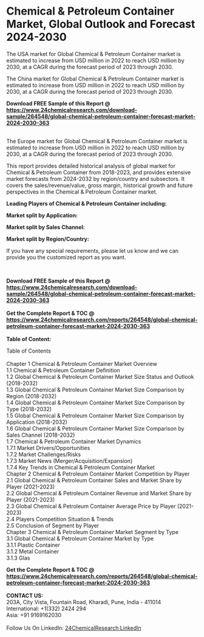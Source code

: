 <h1>Chemical &amp; Petroleum Container Market, Global Outlook and Forecast 2024-2030</h1><p>The USA market for Global Chemical &amp; Petroleum Container market is estimated to increase from USD million in 2022 to reach USD million by 2030, at a CAGR during the forecast period of 2023 through 2030.</p><p>
</p><p>The China market for Global Chemical &amp; Petroleum Container market is estimated to increase from USD million in 2022 to reach USD million by 2030, at a CAGR during the forecast period of 2023 through 2030.</p><div><b>Download FREE Sample of this Report @ 
            <a href="https://www.24chemicalresearch.com/download-sample/264548/global-chemical-petroleum-container-forecast-market-2024-2030-363">
            https://www.24chemicalresearch.com/download-sample/264548/global-chemical-petroleum-container-forecast-market-2024-2030-363</a></b></div><br><p>
</p><p>The Europe market for Global Chemical &amp; Petroleum Container market is estimated to increase from USD million in 2022 to reach USD million by 2030, at a CAGR during the forecast period of 2023 through 2030.</p><p>
</p><p>
This report provides detailed historical analysis of global market for Chemical &amp; Petroleum Container from 2018-2023, and provides extensive market forecasts from 2024-2032 by region/country and subsectors. It covers the sales/revenue/value, gross margin, historical growth and future perspectives in the Chemical &amp; Petroleum Container market.</p><p>
</p><p>
<strong>Leading Players of Chemical &amp; Petroleum Container including:</strong></p><p>
</p><p>
</p><p>
<strong>Market split by Application:</strong></p><p>
</p><p>
<strong>Market split by Sales Channel:</strong></p><p>
</p><p>
<strong>Market split by Region/Country:</strong></p><p>
</p><p>
If you have any special requirements, please let us know and we can provide you the customized report as you want.</p><p>
 </p><div><b>Download FREE Sample of this Report @ 
            <a href="https://www.24chemicalresearch.com/download-sample/264548/global-chemical-petroleum-container-forecast-market-2024-2030-363">
            https://www.24chemicalresearch.com/download-sample/264548/global-chemical-petroleum-container-forecast-market-2024-2030-363</a></b></div><br><div><b>Get the Complete Report & TOC @ 
            <a href="https://www.24chemicalresearch.com/reports/264548/global-chemical-petroleum-container-forecast-market-2024-2030-363">
            https://www.24chemicalresearch.com/reports/264548/global-chemical-petroleum-container-forecast-market-2024-2030-363</a></b></div><br>
            <b>Table of Content:</b><p>Table of Contents<br />
<br />
Chapter 1 Chemical & Petroleum Container Market Overview<br />
    1.1 Chemical & Petroleum Container Definition<br />
    1.2 Global Chemical & Petroleum Container Market Size Status and Outlook (2018-2032)<br />
    1.3 Global Chemical & Petroleum Container Market Size Comparison by Region (2018-2032)<br />
    1.4 Global Chemical & Petroleum Container Market Size Comparison by Type (2018-2032)<br />
    1.5 Global Chemical & Petroleum Container Market Size Comparison by Application (2018-2032)<br />
    1.6 Global Chemical & Petroleum Container Market Size Comparison by Sales Channel (2018-2032)<br />
    1.7 Chemical & Petroleum Container Market Dynamics<br />
        1.7.1 Market Drivers/Opportunities<br />
        1.7.2 Market Challenges/Risks<br />
        1.7.3 Market News (Merger/Acquisition/Expansion)<br />
        1.7.4 Key Trends in Chemical & Petroleum Container Market<br />
Chapter 2 Chemical & Petroleum Container Market Competition by Player<br />
    2.1 Global Chemical & Petroleum Container Sales and Market Share by Player (2021-2023)<br />
    2.2 Global Chemical & Petroleum Container Revenue and Market Share by Player (2021-2023)<br />
    2.3 Global Chemical & Petroleum Container Average Price by Player (2021-2023)<br />
    2.4 Players Competition Situation & Trends<br />
    2.5 Conclusion of Segment by Player<br />
Chapter 3 Chemical & Petroleum Container Market Segment by Type<br />
    3.1 Global Chemical & Petroleum Container Market by Type<br />
        3.1.1 Plastic Container<br />
        3.1.2 Metal Container<br />
        3.1.3 Glas</p><div><b>Get the Complete Report & TOC @ 
            <a href="https://www.24chemicalresearch.com/reports/264548/global-chemical-petroleum-container-forecast-market-2024-2030-363">
            https://www.24chemicalresearch.com/reports/264548/global-chemical-petroleum-container-forecast-market-2024-2030-363</a></b></div><br><b>CONTACT US:</b><br>
            203A, City Vista, Fountain Road, Kharadi, Pune, India - 411014<br>
            International: +1(332) 2424 294<br>
            Asia: +91 9169162030 <br><br>
            Follow Us On LinkedIn: <a href="https://www.linkedin.com/company/24chemicalresearch/">24ChemicalResearch LinkedIn</a>